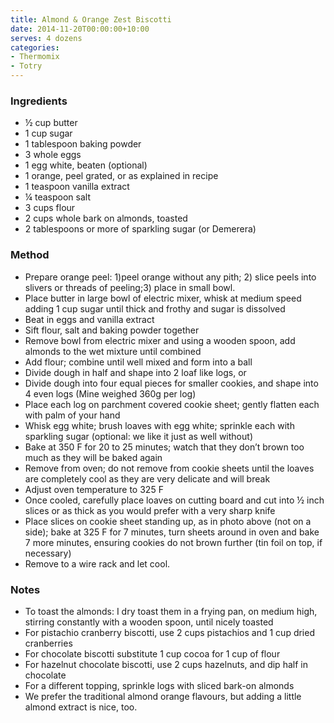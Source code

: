 ```yaml
---
title: Almond & Orange Zest Biscotti
date: 2014-11-20T00:00:00+10:00
serves: 4 dozens
categories:
- Thermomix
- Totry
---
```










### Ingredients

* ½ cup butter
* 1 cup sugar
* 1 tablespoon baking powder
* 3 whole eggs
* 1 egg white, beaten (optional)
* 1 orange, peel grated, or as explained in recipe
* 1 teaspoon vanilla extract
* ¼ teaspoon salt
* 3 cups flour
* 2 cups whole bark on almonds, toasted
* 2 tablespoons or more of sparkling sugar (or Demerera)

### Method

* Prepare orange peel: 1)peel orange without any pith; 2) slice peels into slivers or threads of peeling;3) place in small bowl.
* Place butter in large bowl of electric mixer, whisk at medium speed adding 1 cup sugar until thick and frothy and sugar is dissolved
* Beat in eggs and vanilla extract
* Sift flour, salt and baking powder together
* Remove bowl from electric mixer and using a wooden spoon, add almonds to the wet mixture until combined
* Add flour; combine until well mixed and form into a ball
* Divide dough in half and shape into 2 loaf like logs, or
* Divide dough into four equal pieces for smaller cookies, and shape into 4 even logs (Mine weighed 360g per log)
* Place each log on parchment covered cookie sheet; gently flatten each with palm of your hand
* Whisk egg white; brush loaves with egg white; sprinkle each with sparkling sugar (optional: we like it just as well without)
* Bake at 350 F for 20 to 25 minutes; watch that they don’t brown too much as they will be baked again
* Remove from oven; do not remove from cookie sheets until the loaves are completely cool as they are very delicate and will break
* Adjust oven temperature to 325 F
* Once cooled, carefully place loaves on cutting board and cut into ½ inch slices or as thick as you would prefer with a very sharp knife
* Place slices on cookie sheet standing up, as in photo above (not on a side); bake at 325 F for 7 minutes, turn sheets around in oven and bake 7 more minutes, ensuring cookies do not brown further (tin foil on top, if necessary)
* Remove to a wire rack and let cool.

### Notes

* To toast the almonds: I dry toast them in a frying pan, on medium high, stirring constantly with a wooden spoon, until nicely toasted
* For pistachio cranberry biscotti, use 2 cups pistachios and 1 cup dried cranberries
* For chocolate biscotti substitute 1 cup cocoa for 1 cup of flour
* For hazelnut chocolate biscotti, use 2 cups hazelnuts, and dip half in chocolate
* For a different topping, sprinkle logs with sliced bark-on almonds
* We prefer the traditional almond orange flavours, but adding a little almond extract is nice, too.
